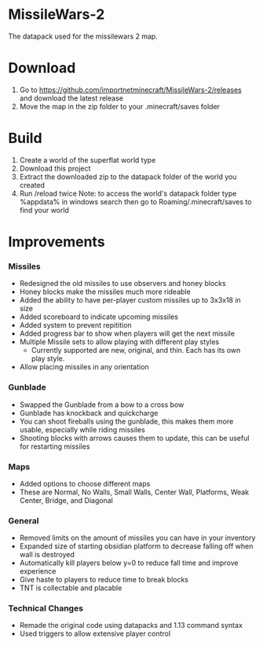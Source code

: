 # MissileWars-2
The datapack used for the missilewars 2 map.

# Download
1. Go to https://github.com/importnetminecraft/MissileWars-2/releases and download the latest release
2. Move the map in the zip folder to your .minecraft/saves folder 

# Build
1. Create a world of the superflat world type
2. Download this project
3. Extract the downloaded zip to the datapack folder of the world you created
4. Run /reload twice
Note: to access the world's datapack folder type %appdata% in windows search then go to Roaming/.minecraft/saves to find your world

# Improvements
### Missiles ###
- Redesigned the old missiles to use observers and honey blocks
- Honey blocks make the missiles much more rideable
- Added the ability to have per-player custom missiles up to 3x3x18 in size
- Added scoreboard to indicate upcoming missiles
- Added system to prevent repitition
- Added progress bar to show when players will get the next missile
- Multiple Missile sets to allow playing with different play styles
    - Currently supported are new, original, and thin. Each has its own play style. 
- Allow placing missiles in any orientation

### Gunblade ###
- Swapped the Gunblade from a bow to a cross bow
- Gunblade has knockback and quickcharge
- You can shoot fireballs using the gunblade, this makes them more usable, especially while riding missiles
- Shooting blocks with arrows causes them to update, this can be useful for restarting missiles

### Maps ###
- Added options to choose different maps
- These are Normal, No Walls, Small Walls, Center Wall, Platforms, Weak Center, Bridge, and Diagonal

### General ###
- Removed limits on the amount of missiles you can have in your inventory
- Expanded size of starting obsidian platform to decrease falling off when wall is destroyed
- Automatically kill players below y=0 to reduce fall time and improve experience
- Give haste to players to reduce time to break blocks
- TNT is collectable and placable

### Technical Changes ###
- Remade the original code using datapacks and 1.13 command syntax
- Used triggers to allow extensive player control
